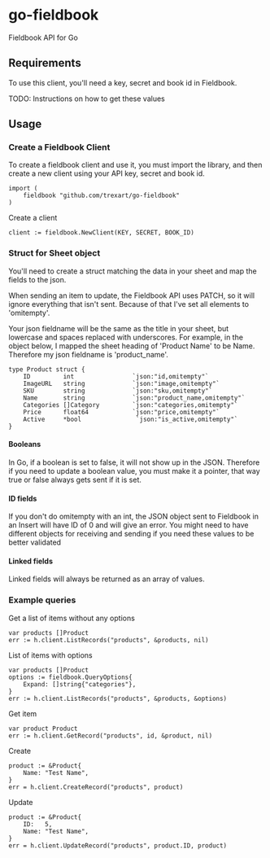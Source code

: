 # go-fieldbook

Fieldbook API for Go

## Requirements

To use this client, you'll need a key, secret and book id in Fieldbook.

TODO: Instructions on how to get these values

## Usage

### Create a Fieldbook Client

To create a fieldbook client and use it, you must import the library, and then create a new client using your API key, secret and book id.

    import (
        fieldbook "github.com/trexart/go-fieldbook"
    )

Create a client

    client := fieldbook.NewClient(KEY, SECRET, BOOK_ID)

### Struct for Sheet object

You'll need to create a struct matching the data in your sheet and map the fields to the json.

When sending an item to update, the Fieldbook API uses PATCH, so it will ignore everything that isn't sent. Because of that I've set all elements to 'omitempty'.

Your json fieldname will be the same as the title in your sheet, but lowercase and spaces replaced with underscores. For example, in the object below, I mapped the sheet heading of 'Product Name' to be Name. Therefore my json fieldname is 'product_name'. 

    type Product struct {
	    ID         int                `json:"id,omitempty"`
	    ImageURL   string             `json:"image,omitempty"`
	    SKU        string             `json:"sku,omitempty"`
	    Name       string             `json:"product_name,omitempty"`
	    Categories []Category         `json:"categories,omitempty"`
	    Price      float64            `json:"price,omitempty"`
	    Active     *bool               `json:"is_active,omitempty"`
    }

#### Booleans

In Go, if a boolean is set to false, it will not show up in the JSON. Therefore if you need to update a boolean value, you must make it a pointer, that way true or false always gets sent if it is set.

#### ID fields

If you don't do omitempty with an int, the JSON object sent to Fieldbook in an Insert will have ID of 0 and will give an error. You might need to have different objects for receiving and sending if you need these values to be better validated

#### Linked fields

Linked fields will always be returned as an array of values.

### Example queries

Get a list of items without any options

    var products []Product
    err := h.client.ListRecords("products", &products, nil)

List of items with options

    var products []Product
    options := fieldbook.QueryOptions{
		Expand: []string{"categories"},
	}
    err := h.client.ListRecords("products", &products, &options)

Get item

    var product Product
    err := h.client.GetRecord("products", id, &product, nil)

Create

    product := &Product{
	    Name: "Test Name",
	}
    err = h.client.CreateRecord("products", product)

Update

    product := &Product{
        ID:   5,
	    Name: "Test Name",
	}
    err = h.client.UpdateRecord("products", product.ID, product)